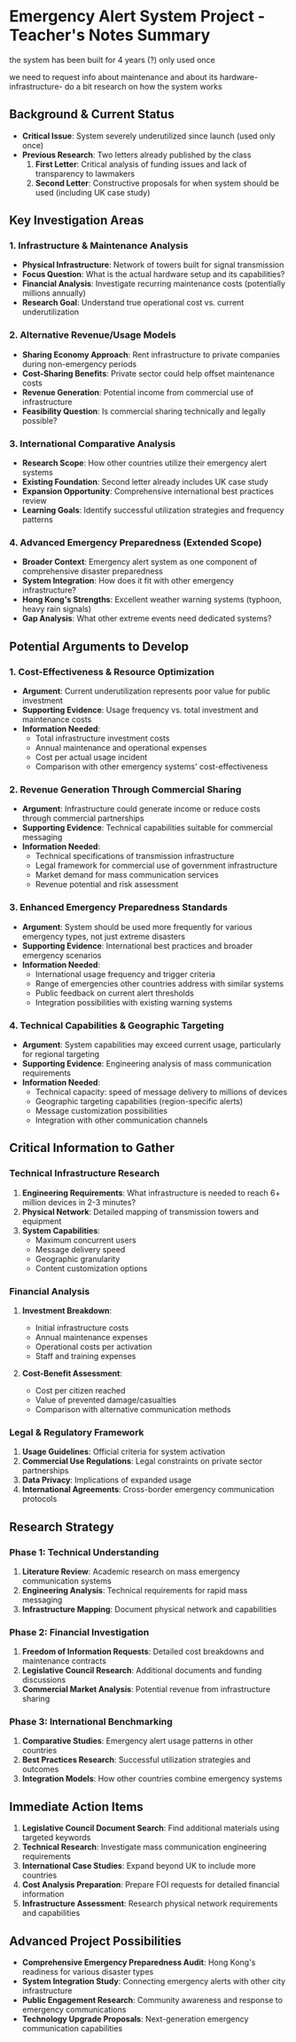 # Emergency Alert System Project - Teacher's Notes Summary

the system has been built for 4 years (?) only used once 

we need to request info about maintenance and about its hardware- infrastructure- do a bit research on how the system works 


## Background & Current Status

- **Critical Issue**: System severely underutilized since launch (used only once)
- **Previous Research**: Two letters already published by the class
  1. **First Letter**: Critical analysis of funding issues and lack of transparency to lawmakers
  2. **Second Letter**: Constructive proposals for when system should be used (including UK case study)

## Key Investigation Areas

### 1. Infrastructure & Maintenance Analysis

- **Physical Infrastructure**: Network of towers built for signal transmission
- **Focus Question**: What is the actual hardware setup and its capabilities?
- **Financial Analysis**: Investigate recurring maintenance costs (potentially millions annually)
- **Research Goal**: Understand true operational cost vs. current underutilization

### 2. Alternative Revenue/Usage Models

- **Sharing Economy Approach**: Rent infrastructure to private companies during non-emergency periods
- **Cost-Sharing Benefits**: Private sector could help offset maintenance costs
- **Revenue Generation**: Potential income from commercial use of infrastructure
- **Feasibility Question**: Is commercial sharing technically and legally possible?

### 3. International Comparative Analysis

- **Research Scope**: How other countries utilize their emergency alert systems
- **Existing Foundation**: Second letter already includes UK case study
- **Expansion Opportunity**: Comprehensive international best practices review
- **Learning Goals**: Identify successful utilization strategies and frequency patterns

### 4. Advanced Emergency Preparedness (Extended Scope)

- **Broader Context**: Emergency alert system as one component of comprehensive disaster preparedness
- **System Integration**: How does it fit with other emergency infrastructure?
- **Hong Kong's Strengths**: Excellent weather warning systems (typhoon, heavy rain signals)
- **Gap Analysis**: What other extreme events need dedicated systems?

## Potential Arguments to Develop

### 1. Cost-Effectiveness & Resource Optimization

- **Argument**: Current underutilization represents poor value for public investment
- **Supporting Evidence**: Usage frequency vs. total investment and maintenance costs
- **Information Needed**:
  - Total infrastructure investment costs
  - Annual maintenance and operational expenses
  - Cost per actual usage incident
  - Comparison with other emergency systems' cost-effectiveness

### 2. Revenue Generation Through Commercial Sharing

- **Argument**: Infrastructure could generate income or reduce costs through commercial partnerships
- **Supporting Evidence**: Technical capabilities suitable for commercial messaging
- **Information Needed**:
  - Technical specifications of transmission infrastructure
  - Legal framework for commercial use of government infrastructure
  - Market demand for mass communication services
  - Revenue potential and risk assessment

### 3. Enhanced Emergency Preparedness Standards

- **Argument**: System should be used more frequently for various emergency types, not just extreme disasters
- **Supporting Evidence**: International best practices and broader emergency scenarios
- **Information Needed**:
  - International usage frequency and trigger criteria
  - Range of emergencies other countries address with similar systems
  - Public feedback on current alert thresholds
  - Integration possibilities with existing warning systems

### 4. Technical Capabilities & Geographic Targeting

- **Argument**: System capabilities may exceed current usage, particularly for regional targeting
- **Supporting Evidence**: Engineering analysis of mass communication requirements
- **Information Needed**:
  - Technical capacity: speed of message delivery to millions of devices
  - Geographic targeting capabilities (region-specific alerts)
  - Message customization possibilities
  - Integration with other communication channels

## Critical Information to Gather

### Technical Infrastructure Research

1. **Engineering Requirements**: What infrastructure is needed to reach 6+ million devices in 2-3 minutes?
2. **Physical Network**: Detailed mapping of transmission towers and equipment
3. **System Capabilities**:
   - Maximum concurrent users
   - Message delivery speed
   - Geographic granularity
   - Content customization options

### Financial Analysis

1. **Investment Breakdown**:

   - Initial infrastructure costs
   - Annual maintenance expenses
   - Operational costs per activation
   - Staff and training expenses
2. **Cost-Benefit Assessment**:

   - Cost per citizen reached
   - Value of prevented damage/casualties
   - Comparison with alternative communication methods

### Legal & Regulatory Framework

1. **Usage Guidelines**: Official criteria for system activation
2. **Commercial Use Regulations**: Legal constraints on private sector partnerships
3. **Data Privacy**: Implications of expanded usage
4. **International Agreements**: Cross-border emergency communication protocols

## Research Strategy

### Phase 1: Technical Understanding

1. **Literature Review**: Academic research on mass emergency communication systems
2. **Engineering Analysis**: Technical requirements for rapid mass messaging
3. **Infrastructure Mapping**: Document physical network and capabilities

### Phase 2: Financial Investigation

1. **Freedom of Information Requests**: Detailed cost breakdowns and maintenance contracts
2. **Legislative Council Research**: Additional documents and funding discussions
3. **Commercial Market Analysis**: Potential revenue from infrastructure sharing

### Phase 3: International Benchmarking

1. **Comparative Studies**: Emergency alert usage patterns in other countries
2. **Best Practices Research**: Successful utilization strategies and outcomes
3. **Integration Models**: How other countries combine emergency systems

## Immediate Action Items

1. **Legislative Council Document Search**: Find additional materials using targeted keywords
2. **Technical Research**: Investigate mass communication engineering requirements
3. **International Case Studies**: Expand beyond UK to include more countries
4. **Cost Analysis Preparation**: Prepare FOI requests for detailed financial information
5. **Infrastructure Assessment**: Research physical network requirements and capabilities

## Advanced Project Possibilities

- **Comprehensive Emergency Preparedness Audit**: Hong Kong's readiness for various disaster types
- **System Integration Study**: Connecting emergency alerts with other city infrastructure
- **Public Engagement Research**: Community awareness and response to emergency communications
- **Technology Upgrade Proposals**: Next-generation emergency communication capabilities
